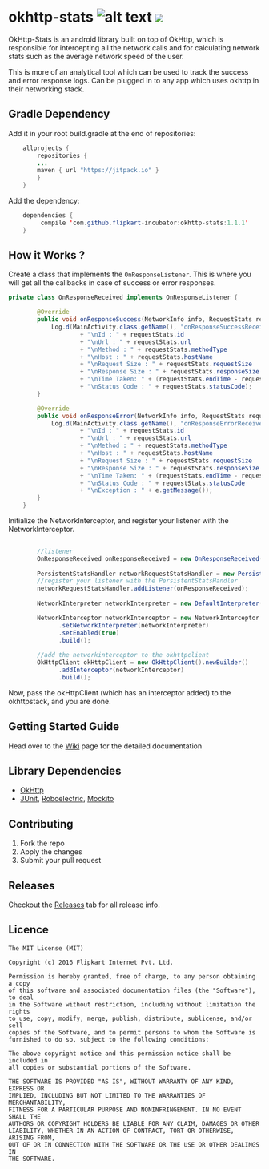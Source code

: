 # okhttp-stats ![alt text](https://travis-ci.org/flipkart-incubator/okhttp-stats.svg?branch=master) [![](https://jitpack.io/v/flipkart-incubator/okhttp-stats.svg)](https://jitpack.io/#flipkart-incubator/okhttp-stats)

OkHttp-Stats is an android library built on top of OkHttp, which is responsible for intercepting all the network calls and for calculating network stats such as the average network speed of the user. 

This is more of an analytical tool which can be used to track the success and error response logs. Can be plugged in to any app which uses okhttp in their networking stack.

## Gradle Dependency

Add it in your root build.gradle at the end of repositories:

````java
	allprojects {
	    repositories {
		...
		maven { url "https://jitpack.io" }
	    }
	}
````

Add the dependency:

````java
	dependencies {
	     compile 'com.github.flipkart-incubator:okhttp-stats:1.1.1'
	}
````

## How it Works ?

Create a class that implements the ````OnResponseListener````. This is where you will get all the callbacks in case of success or error responses.

````java
private class OnResponseReceived implements OnResponseListener {

        @Override
        public void onResponseSuccess(NetworkInfo info, RequestStats requestStats) {
            Log.d(MainActivity.class.getName(), "onResponseSuccessReceived : "
                    + "\nId : " + requestStats.id
                    + "\nUrl : " + requestStats.url
                    + "\nMethod : " + requestStats.methodType
                    + "\nHost : " + requestStats.hostName
                    + "\nRequest Size : " + requestStats.requestSize
                    + "\nResponse Size : " + requestStats.responseSize
                    + "\nTime Taken: " + (requestStats.endTime - requestStats.startTime)
                    + "\nStatus Code : " + requestStats.statusCode);
        }

        @Override
        public void onResponseError(NetworkInfo info, RequestStats requestStats, Exception e) {
            Log.d(MainActivity.class.getName(), "onResponseErrorReceived : "
                    + "\nId : " + requestStats.id
                    + "\nUrl : " + requestStats.url
                    + "\nMethod : " + requestStats.methodType
                    + "\nHost : " + requestStats.hostName
                    + "\nRequest Size : " + requestStats.requestSize
                    + "\nResponse Size : " + requestStats.responseSize
                    + "\nTime Taken: " + (requestStats.endTime - requestStats.startTime)
                    + "\nStatus Code : " + requestStats.statusCode
                    + "\nException : " + e.getMessage());
        }
    }
````

Initialize the NetworkInterceptor, and register your listener with the NetworkInterceptor.

````java
        
        //listener
        OnResponseReceived onResponseReceived = new OnResponseReceived();
        
        PersistentStatsHandler networkRequestStatsHandler = new PersistentStatsHandler(this);
        //register your listener with the PersistentStatsHandler
        networkRequestStatsHandler.addListener(onResponseReceived);
        
        NetworkInterpreter networkInterpreter = new DefaultInterpreter(new NetworkEventReporterImpl(networkRequestStatsHandler));

        NetworkInterceptor networkInterceptor = new NetworkInterceptor.Builder()
              .setNetworkInterpreter(networkInterpreter)
              .setEnabled(true)
              .build();
        
        //add the networkinterceptor to the okhttpclient
        OkHttpClient okHttpClient = new OkHttpClient().newBuilder()
              .addInterceptor(networkInterceptor)
              .build();

````
Now, pass the okHttpClient (which has an interceptor added) to the okhttpstack, and you are done.


## Getting Started Guide

Head over to the [Wiki](https://github.com/Flipkart/okhttp-stats/wiki) page for the detailed documentation


## Library Dependencies

* [OkHttp](https://github.com/square/okhttp)
* [JUnit](http://junit.org/), [Roboelectric](http://robolectric.org/), [Mockito](http://mockito.org/)


## Contributing

1. Fork the repo
2. Apply the changes
3. Submit your pull request


## Releases

Checkout the [Releases](https://github.com/flipkart-incubator/okhttp-stats/releases) tab for all release info.


## Licence

```
The MIT License (MIT)

Copyright (c) 2016 Flipkart Internet Pvt. Ltd.

Permission is hereby granted, free of charge, to any person obtaining a copy
of this software and associated documentation files (the "Software"), to deal
in the Software without restriction, including without limitation the rights
to use, copy, modify, merge, publish, distribute, sublicense, and/or sell
copies of the Software, and to permit persons to whom the Software is
furnished to do so, subject to the following conditions:

The above copyright notice and this permission notice shall be included in
all copies or substantial portions of the Software.

THE SOFTWARE IS PROVIDED "AS IS", WITHOUT WARRANTY OF ANY KIND, EXPRESS OR
IMPLIED, INCLUDING BUT NOT LIMITED TO THE WARRANTIES OF MERCHANTABILITY,
FITNESS FOR A PARTICULAR PURPOSE AND NONINFRINGEMENT. IN NO EVENT SHALL THE
AUTHORS OR COPYRIGHT HOLDERS BE LIABLE FOR ANY CLAIM, DAMAGES OR OTHER
LIABILITY, WHETHER IN AN ACTION OF CONTRACT, TORT OR OTHERWISE, ARISING FROM,
OUT OF OR IN CONNECTION WITH THE SOFTWARE OR THE USE OR OTHER DEALINGS IN
THE SOFTWARE.
```
